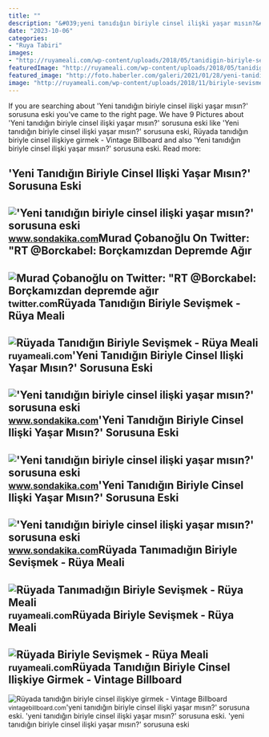```yaml
---
title: ""
description: "&#039;yeni tanıdığın biriyle cinsel ilişki yaşar mısın?&#039; sorusuna eski"
date: "2023-10-06"
categories:
- "Ruya Tabiri"
images:
- "http://ruyameali.com/wp-content/uploads/2018/05/tanidigin-biriyle-sevismek-ve-opusmek-1024x576.jpg"
featuredImage: "http://ruyameali.com/wp-content/uploads/2018/05/tanidigin-biriyle-sevismek-ve-opusmek-1024x576.jpg"
featured_image: "http://foto.haberler.com/galeri/2021/01/28/yeni-tanidigin-biriyle-cinsel-iliski-yasar-misin-719051_7813_1_b.jpg"
image: "http://ruyameali.com/wp-content/uploads/2018/11/biriyle-sevismek-1024x576.jpg"
---
```


If you are searching about 'Yeni tanıdığın biriyle cinsel ilişki yaşar mısın?' sorusuna eski you've came to the right page. We have 9 Pictures about 'Yeni tanıdığın biriyle cinsel ilişki yaşar mısın?' sorusuna eski like 'Yeni tanıdığın biriyle cinsel ilişki yaşar mısın?' sorusuna eski, Rüyada tanıdığın biriyle cinsel ilişkiye girmek - Vintage Billboard and also 'Yeni tanıdığın biriyle cinsel ilişki yaşar mısın?' sorusuna eski. Read more:

'Yeni Tanıdığın Biriyle Cinsel Ilişki Yaşar Mısın?' Sorusuna Eski
-----------------------------------------------------------------

 !['Yeni tanıdığın biriyle cinsel ilişki yaşar mısın?' sorusuna eski](https://i.sdacdn.com/galeri/2021/01/28/yeni-tanidigin-biriyle-cinsel-iliski-yasar-misin-719051_8874_4_b.jpg) <small>www.sondakika.com</small>Murad Çobanoğlu On Twitter: "RT @Borckabel: Borçkamızdan Depremde Ağır
----------------------------------------------------------------------

 ![Murad Çobanoğlu on Twitter: "RT @Borckabel: Borçkamızdan depremde ağır](https://pbs.twimg.com/ext_tw_video_thumb/1623033360611217423/pu/img/G8BRsKCT-hRzlCRa.jpg) <small>twitter.com</small>Rüyada Tanıdığın Biriyle Sevişmek - Rüya Meali
----------------------------------------------

 ![Rüyada Tanıdığın Biriyle Sevişmek - Rüya Meali](http://ruyameali.com/wp-content/uploads/2018/05/tanidigin-biriyle-sevismek-ve-opusmek-1024x576.jpg) <small>ruyameali.com</small>'Yeni Tanıdığın Biriyle Cinsel Ilişki Yaşar Mısın?' Sorusuna Eski
-----------------------------------------------------------------

 !['Yeni tanıdığın biriyle cinsel ilişki yaşar mısın?' sorusuna eski](https://i.sdacdn.com/galeri/2021/01/28/yeni-tanidigin-biriyle-cinsel-iliski-yasar-misin-719051_9436_12_b.jpg) <small>www.sondakika.com</small>'Yeni Tanıdığın Biriyle Cinsel Ilişki Yaşar Mısın?' Sorusuna Eski
-----------------------------------------------------------------

 !['Yeni tanıdığın biriyle cinsel ilişki yaşar mısın?' sorusuna eski](http://foto.haberler.com/galeri/2021/01/28/yeni-tanidigin-biriyle-cinsel-iliski-yasar-misin-719051_7813_1_b.jpg) <small>www.sondakika.com</small>'Yeni Tanıdığın Biriyle Cinsel Ilişki Yaşar Mısın?' Sorusuna Eski
-----------------------------------------------------------------

 !['Yeni tanıdığın biriyle cinsel ilişki yaşar mısın?' sorusuna eski](https://i.sdacdn.com/galeri/2021/01/28/yeni-tanidigin-biriyle-cinsel-iliski-yasar-misin-719051_3220_8_b.jpg) <small>www.sondakika.com</small>Rüyada Tanımadığın Biriyle Sevişmek - Rüya Meali
------------------------------------------------

 ![Rüyada Tanımadığın Biriyle Sevişmek - Rüya Meali](http://ruyameali.com/wp-content/uploads/2017/08/tanimadik.jpg) <small>ruyameali.com</small>Rüyada Biriyle Sevişmek - Rüya Meali
------------------------------------

 ![Rüyada Biriyle Sevişmek - Rüya Meali](http://ruyameali.com/wp-content/uploads/2018/11/biriyle-sevismek-1024x576.jpg) <small>ruyameali.com</small>Rüyada Tanıdığın Biriyle Cinsel Ilişkiye Girmek - Vintage Billboard
-------------------------------------------------------------------

 ![Rüyada tanıdığın biriyle cinsel ilişkiye girmek - Vintage Billboard](https://i0.wp.com/vintagebillboard.com/wp-content/uploads/2020/05/ruyada-tanidigin-biriyle-cinsel-iliskiye-girmek.jpg?resize=1280%2C709&ssl=1) <small>vintagebillboard.com</small>'yeni tanıdığın biriyle cinsel ilişki yaşar mısın?' sorusuna eski. 'yeni tanıdığın biriyle cinsel ilişki yaşar mısın?' sorusuna eski. 'yeni tanıdığın biriyle cinsel ilişki yaşar mısın?' sorusuna eski
